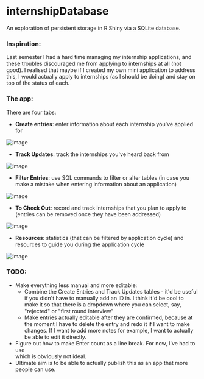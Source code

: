 # internshipDatabase

An exploration of persistent storage in R Shiny via a SQLite database. 

### Inspiration: 

Last semester I had a hard time managing my internship applications, and these troubles discouraged me from applying to internships at all (not good). I realised that maybe if I created my own mini application to address this, I would actually apply to internships (as I should be doing) and stay on top of the status of each. 

### The app: 

There are four tabs: 

- **Create entries**: enter information about each internship you've applied for

![image](https://github.com/jasminex21/internshipDatabase/assets/109494334/0da88ce1-bcb2-4c23-8dab-ab53c0095c6b)

- **Track Updates**: track the internships you've heard back from

![image](https://github.com/jasminex21/internshipDatabase/assets/109494334/55e53de5-ba6e-4fb8-9067-60663a888e1e)

- **Filter Entries**: use SQL commands to filter or alter tables (in case you make a mistake when entering information about an application)

![image](https://github.com/jasminex21/internshipDatabase/assets/109494334/6f0c494c-157b-49de-90eb-e04bd14b655f)

- **To Check Out**: record and track internships that you plan to apply to (entries can be removed once they have been addressed)

![image](https://github.com/jasminex21/internshipDatabase/assets/109494334/7169acde-5d76-40cc-9bd0-0b0ba4305d42)

- **Resources**: statistics (that can be filtered by application cycle) and resources to guide you during the application cycle

![image](https://github.com/jasminex21/internshipDatabase/assets/109494334/1846161f-193e-4c40-8882-fda37b1dcb2d)

### TODO:
- Make everything less manual and more editable: 
  - Combine the Create Entries and Track Updates tables - it'd be useful if you didn't have to manually add an ID in. I think it'd be cool to make it so that there is a dropdown where you can select, say, "rejected" or "first round interview"
  - Make entries actually editable after they are confirmed, because at the moment I have to delete the entry and redo it if I want to make changes. If I want to add more notes for example, I want to actually be able to edit it directly.
 - Figure out how to make Enter count as a line break. For now, I've had to use <br/> which is obviously not ideal.
 - Ultimate aim is to be able to actually publish this as an app that more people can use. 
